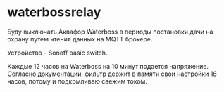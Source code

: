 # waterbossrelay

Буду выключать Аквафор Waterboss в периоды постановки дачи на охрану путем чтения данных на MQTT брокере.

Устройство - Sonoff basic switch.

Каждые 12 часов на Waterboss на 10 минут подается напряжение. Согласно документации, фильтр держит в памяти свои настройки 16 часов, потому и подкрмливаю свежим током.